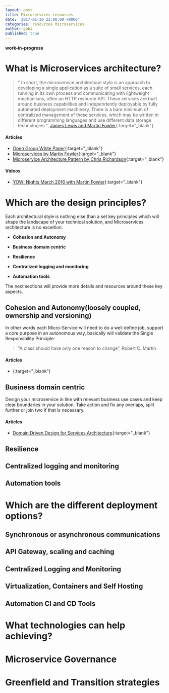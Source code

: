 ```yaml
---
layout: post
title: Microservices resources
date: '2017-01-30 22:00:00 +0000'
categories: resources Microservices
author: gabi
published: true
---
```


**work-in-progress**

# What is Microservices architecture?

> " In short, the microservice architectural style is an approach to developing a single application as a suite of small services, each running in its own process and communicating with lightweight mechanisms, often an HTTP resource API. These services are built around business capabilities and independently deployable by fully automated deployment machinery. There is a bare minimum of centralized management of these services, which may be written in different programming languages and use different data storage technologies ", [James Lewis and Martin Fowler](https://martinfowler.com/articles/microservices.html){:target="_blank"}

#### **Articles**
* [Open Group White Paper](https://www2.opengroup.org/ogsys/catalog/W169){:target="_blank"}
* [Microservices by Martin Fowler](https://martinfowler.com/articles/microservices.html){:target="_blank"}
* [Microservice Architecture Pattern by Chris Richardson](http://microservices.io/patterns/microservices.html){:target="_blank"}

#### **Videos**
* [YOW! Nights March 2016 with Martin Fowler](https://www.youtube.com/watch?v=Irlw-LGIJO4){:target="_blank"}

# Which are the design principles?
Each architectural style is nothing else than a set key principles which will shape the landscape of your technical solution, and Microservices architecture is no exceltion:

- **Cohesion and Autonomy**

- **Business domain centric**

- **Resilience**

- **Centralized logging and monitoring**

- **Automation tools**



The next sections will provide more details and resources around these key aspects. 

## Cohesion and Autonomy(loosely coupled, ownership and versioning)
In other words each Micro-Service will need to do a well define job, support a core purpose in an autonomous way, basically will validate the Single Responsibility Principle: 

> "A class should have only one reason to change", Robert C. Martin

#### **Articles**
* [](https://en.wikipedia.org/wiki/Single_responsibility_principle){:target="_blank"}

## Business domain centric
Design your microservice in line with relevant business use cases and keep clear boundaries in your solution. Take action and fix any overlaps, split further or join two if that is necessary. 

#### **Articles**
* [Domain Driven Design for Services Architecture](https://www.thoughtworks.com/insights/blog/domain-driven-design-services-architecture){:target="_blank"}

## Resilience

## Centralized logging and monitoring

## Automation tools

# Which are the different deployment options?

## Synchronous or asynchronous communications

## API Gateway, scaling and caching

## Centralized Logging and Monitoring

## Virtualization, Containers and Self Hosting

## Automation CI and CD Tools

# What technologies can help achieving?

# Microservice Governance

# Greenfield and Transition strategies
